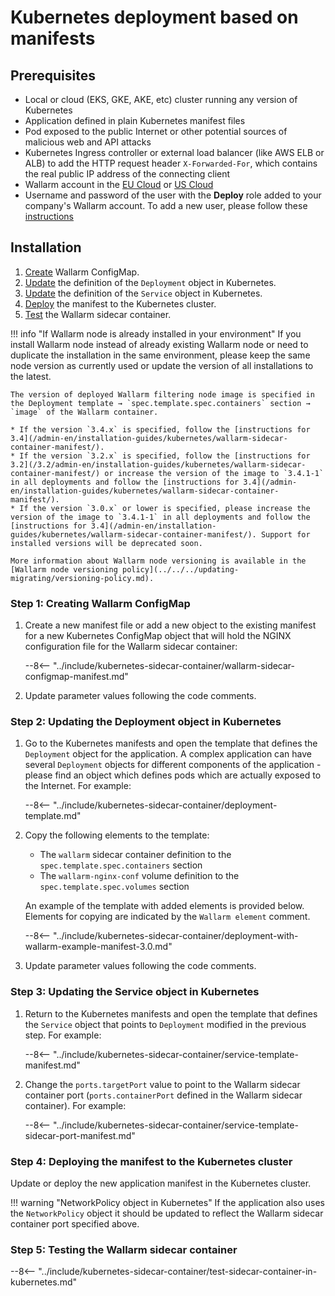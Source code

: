 # Kubernetes deployment based on manifests

## Prerequisites

* Local or cloud (EKS, GKE, AKE, etc) cluster running any version of Kubernetes
* Application defined in plain Kubernetes manifest files
* Pod exposed to the public Internet or other potential sources of malicious web and API attacks
* Kubernetes Ingress controller or external load balancer (like AWS ELB or ALB) to add the HTTP request header `X-Forwarded-For`, which contains the real public IP address of the connecting client
* Wallarm account in the [EU Cloud](https://my.wallarm.com/) or [US Cloud](https://us1.my.wallarm.com/)
* Username and password of the user with the **Deploy** role added to your company's Wallarm account. To add a new user, please follow these [instructions](../../../user-guides/settings/users.md#create-a-user)

## Installation

1. [Create](#step-1-creating-wallarm-configmap) Wallarm ConfigMap.
3. [Update](#step-2-updating-the-deployment-object-in-kubernetes) the definition of the `Deployment` object in Kubernetes.
4. [Update](#step-3-updating-the-service-object-in-kubernetes) the definition of the `Service` object in Kubernetes.
5. [Deploy](#step-4-deploying-the-manifest-to-the-kubernetes-cluster) the manifest to the Kubernetes cluster.
6. [Test](#step-5-testing-the-wallarm-sidecar-container) the Wallarm sidecar container.

!!! info "If Wallarm node is already installed in your environment"
    If you install Wallarm node instead of already existing Wallarm node or need to duplicate the installation in the same environment, please keep the same node version as currently used or update the version of all installations to the latest.

    The version of deployed Wallarm filtering node image is specified in the Deployment template → `spec.template.spec.containers` section → `image` of the Wallarm container.

    * If the version `3.4.x` is specified, follow the [instructions for 3.4](/admin-en/installation-guides/kubernetes/wallarm-sidecar-container-manifest/).
    * If the version `3.2.x` is specified, follow the [instructions for 3.2](/3.2/admin-en/installation-guides/kubernetes/wallarm-sidecar-container-manifest/) or increase the version of the image to `3.4.1-1` in all deployments and follow the [instructions for 3.4](/admin-en/installation-guides/kubernetes/wallarm-sidecar-container-manifest/).
    * If the version `3.0.x` or lower is specified, please increase the version of the image to `3.4.1-1` in all deployments and follow the [instructions for 3.4](/admin-en/installation-guides/kubernetes/wallarm-sidecar-container-manifest/). Support for installed versions will be deprecated soon.

    More information about Wallarm node versioning is available in the [Wallarm node versioning policy](../../../updating-migrating/versioning-policy.md).

### Step 1: Creating Wallarm ConfigMap

1. Create a new manifest file or add a new object to the existing manifest for a new Kubernetes ConfigMap object that will hold the NGINX configuration file for the Wallarm sidecar container:

    --8<-- "../include/kubernetes-sidecar-container/wallarm-sidecar-configmap-manifest.md"

2. Update parameter values following the code comments.

### Step 2: Updating the Deployment object in Kubernetes

1. Go to the Kubernetes manifests and open the template that defines the `Deployment` object for the application. A complex application can have several `Deployment` objects for different components of the application - please find an object which defines pods which are actually exposed to the Internet. For example:

    --8<-- "../include/kubernetes-sidecar-container/deployment-template.md"

2. Copy the following elements to the template:

    * The `wallarm` sidecar container definition to the `spec.template.spec.containers` section
    * The `wallarm-nginx-conf` volume definition to the `spec.template.spec.volumes` section
    
    An example of the template with added elements is provided below. Elements for copying are indicated by the `Wallarm element` comment.

    --8<-- "../include/kubernetes-sidecar-container/deployment-with-wallarm-example-manifest-3.0.md"

3. Update parameter values following the code comments.

### Step 3: Updating the Service object in Kubernetes

1. Return to the Kubernetes manifests and open the template that defines the `Service` object that points to `Deployment` modified in the previous step. For example:

    --8<-- "../include/kubernetes-sidecar-container/service-template-manifest.md"

2. Change the `ports.targetPort` value to point to the Wallarm sidecar container port (`ports.containerPort` defined in the Wallarm sidecar container). For example:

    --8<-- "../include/kubernetes-sidecar-container/service-template-sidecar-port-manifest.md"

### Step 4: Deploying the manifest to the Kubernetes cluster

Update or deploy the new application manifest in the Kubernetes cluster.

!!! warning "NetworkPolicy object in Kubernetes"
    If the application also uses the `NetworkPolicy` object it should be updated to reflect the Wallarm sidecar container port specified above.

### Step 5: Testing the Wallarm sidecar container

--8<-- "../include/kubernetes-sidecar-container/test-sidecar-container-in-kubernetes.md"